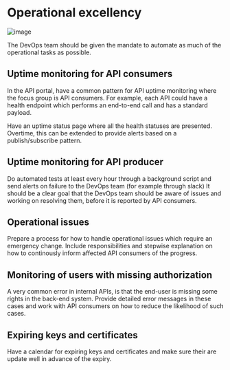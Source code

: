 # Operational excellency
![image](https://user-images.githubusercontent.com/1133607/120791606-b32d6500-c534-11eb-8d6e-7ca2caef5fb5.png)

The DevOps team should be given the mandate to automate as much of the operational tasks as possible. 

## Uptime monitoring for API consumers
In the API portal, have a common pattern for API uptime monitoring where the focus group is API consumers. For example, each API could have a health endpoint which performs an end-to-end call and has a standard payload. 

Have an uptime status page where all the health statuses are presented.
Overtime, this can be extended to provide alerts based on a publish/subscribe pattern. 

## Uptime monitoring for API producer
Do automated tests at least every hour through a background script and send alerts on failure to the DevOps team (for example through slack)
It should be a clear goal that the DevOps team should be aware of issues and working on resolving them, before it is reported by API consumers.


## Operational issues
Prepare a process for how to handle operational issues which require an emergency change. 
Include responsibilities and stepwise explanation on how to continously inform affected API consumers of the progress.

## Monitoring of users with missing authorization
A very common error in internal APIs, is that the end-user is missing some rights in the back-end system. 
Provide detailed error messages in these cases and work with API consumers on how to reduce the likelihood of such cases.

## Expiring keys and certificates
Have a calendar for expiring keys and certificates and make sure their are update well in advance of the expiry.
